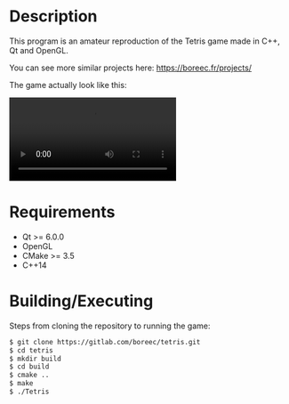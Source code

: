 # Description

This program is an amateur reproduction of the Tetris game made in C++, Qt and OpenGL. 

You can see more similar projects here: https://boreec.fr/projects/

The game actually look like this:

![](https://i.imgur.com/Wc7MqXq.mp4)

# Requirements

- Qt >= 6.0.0
- OpenGL
- CMake >= 3.5
- C++14 

# Building/Executing

Steps from cloning the repository to running the game:
```bash
$ git clone https://gitlab.com/boreec/tetris.git
$ cd tetris
$ mkdir build
$ cd build
$ cmake ..
$ make
$ ./Tetris
```


